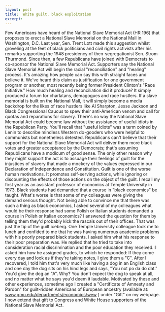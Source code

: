 ```yaml
---
layout: post
title:  White guilt, black exploitation
excerpt:
---
```




            

    

            

Few Americans have heard of the National Slave Memorial Act (HR 196) that proposes to erect a National Slave Memorial on the National Mall in Washington, D.C. 
Last year, Sen. Trent Lott made this suggestion whilst groveling at the feet of black politicians and civil rights activists after his remarks supporting the 1948 presidency of then-segregationist Sen. Strom Thurmond. Since then, a few Republicans have joined with Democrats to co-sponsor the National Slave Memorial Act. 
Supporters say the National Slave Memorial Act will begin the racial "reconciliation" and "healing" process. It's amazing how people can say this with straight faces and believe it. 
We've heard this claim as justification for one government program or another, most recently being former President Clinton's "Race Initiative." How much healing and reconciliation did it produce? It simply produced a forum for charlatans, demagogues and race hustlers. If a slave memorial is built on the National Mall, it will simply become a media backdrop for the likes of race hustlers like Al Sharpton, Jesse Jackson and Black Congressional Caucus to spew their anti-American venom and call for quotas and reparations for slavery. 
There's no way the National Slave Memorial Act could become law without the assistance of useful idiots in the Republican Party. You'll recall that "useful idiots" was a term coined by Lenin to describe mindless Western do-gooders who were helpful to communists but nonetheless detested. Republicans can't believe that their support for the National Slave Memorial Act will deliver them more black votes and greater acceptance by the Democrats; that's assuming Republicans have a modicum of good sense. The only other reason why they might support the act is to assuage their feelings of guilt for the injustices of slavery that made a mockery of the values expressed in our Declaration of Independence and Constitution. 
Guilt is one of the worse human motivations. It promotes self-serving actions, while ignoring or discounting the effects of those actions on the object of the guilt. I recall my first year as an assistant professor of economics at Temple University in 1973. Black students had demanded that a course in "black economics" be taught. What's worse is that some of my colleagues were giving the demand serious thought. 
Not being able to convince me that there was such a thing as black economics, I asked several of my colleagues what would be their response had some Polish or Italian students demanded a course in Polish or Italian economics? I answered the question for them by telling them they'd probably kick the rascals out of their offices. 
That was just the tip of the guilt iceberg. One Temple University colleague took me to lunch and confided to me that he was having numerous academic problems with his poorly prepared black students. 
I asked him what his response to their poor preparation was. He replied that he tried to take into consideration racial discrimination and the poor education they received. I asked him how he assigned grades, to which he responded: If they come every day and look as if they're taking notes, I give them a "C". 
After I recovered, I told him that's very much like having a dog in an English class and one day the dog sits on his hind legs and says, "You not po da do dat." You'd give the dog an "A". Why? You don't expect the dog to speak at all, and no matter what he says you'd deem it laudable. 
Motivated by these and other experiences, sometime ago I created a "Certificate of Amnesty and Pardon" for guilt-ridden Americans of European ancestry (available at: www.gmu.edu/departments/economics/wew ) under "Gift" on my webpage. I now extend that gift to Congress and White House supporters of the National Slave Memorial Act. 

        
